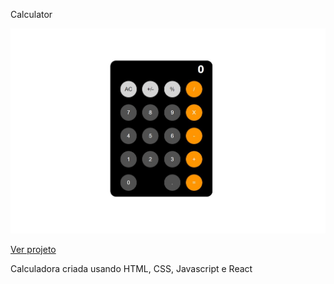 Calculator

<img src="public/Calculator.JPG" alt="calc image">

<a href="https://bruno-lippert.github.io/app-ideas/calculator-react/calc/public/index.html">Ver projeto</a>
<p>Calculadora criada usando HTML, CSS, Javascript e React</p>